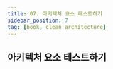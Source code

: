 ```yaml
---
title: 07. 아키텍처 요소 테스트하기
sidebar_position: 7
tag: [book, clean architecture]
---
```

## 아키텍처 요소 테스트하기